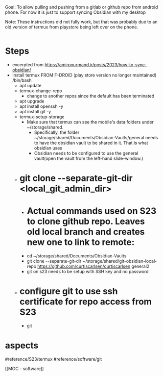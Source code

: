 Goal: To allow pulling and pushing from a gitlab or github repo from android phone.  For now it is just to support syncing Obsidian with my desktop

Note:  These instructions did not fully work, but that was probably due to an old version of termux from playstore being left over on the phone.  

```
```

# Steps
- excerpted from https://amirpourmand.ir/posts/2023/how-to-sync-obsidian/
- Install termux FROM F-DROID (play store version no longer maintained)
 /bin/bash
	- apt update
	- termux-change-repo
		- change to another repos since the default has been terminated
	- apt upgrade
	- apt install openssh -y
	- apt install git -y
	- termux-setup-storage
		- Make sure that termux can see the mobile's data folders under ~/storage/shared.
			- Specifically, the folder ~/storage/shared/Documents/Obsidian-Vaults/general needs to have the obsidian vault to be shared in it.  That is what obsidian uses
			- Obsidian needs to be configured to use the general vault(open the vault from the left-hand slide-window.)
	- # git clone --separate-git-dir <local_git_admin_dir> <github url> <local obsidian work dir>  
		- # Actual commands used on S23 to clone github repo.  Leaves old local branch and creates new one to link to remote:   
		- cd ~/storage/shared/Documents/Obsidian-Vaults
		- git clone --separate-git-dir ~/storage/shared/git-obsidian-local-repo https://github.com/curtiscarlsen/curtiscarlsen  general2
		- git on s23 needs to be setup with SSH key and  no password
	- # configure git to use ssh certificate for repo access from S23
		- git

# aspects

#reference/S23/termux
#reference/software/git

[[MOC - software]]
